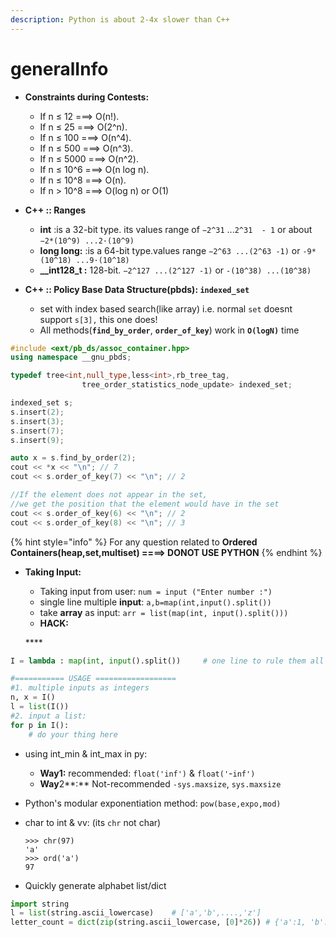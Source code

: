 ```yaml
---
description: Python is about 2-4x slower than C++
---
```


# generalInfo

* **Constraints during Contests:**
  * If n ≤ 12          ===&gt; O\(n!\).
  * If n ≤ 25          ===&gt; O\(2^n\).
  * If n ≤ 100         ===&gt; O\(n^4\).
  * If n ≤ 500         ===&gt; O\(n^3\).
  * If n ≤ 5000        ===&gt; O\(n^2\).
  * If n ≤ 10^6        ===&gt; O\(n log n\).
  * If n ≤ 10^8        ===&gt; O\(n\).
  * If n &gt; 10^8        ===&gt; O\(log n\) or O\(1\)
* **C++ :: Ranges**
  * **int** :is a 32-bit type. its values range of `−2^31` ...`2^31  - 1` or about `−2*(10^9) ...2·(10^9)`
  * **long long:** :is a 64-bit type.values range `−2^63 ...(2^63 -1)` or `-9*(10^18) ...9·(10^18)`
  * **\_\_int128\_t :** 128-bit. `−2^127 ...(2^127 -1)` or `-(10^38) ...(10^38)`
* **C++ :: Policy Base Data Structure\(pbds\): `indexed_set`**

  * set with index based search\(like array\) i.e. normal `set` doesnt support `s[3],` this one does!
  * All methods\(**`find_by_order`**, **`order_of_key`**\) work in **`O(logN)`** time

```cpp
#include <ext/pb_ds/assoc_container.hpp>
using namespace __gnu_pbds;

typedef tree<int,null_type,less<int>,rb_tree_tag,
                tree_order_statistics_node_update> indexed_set;

indexed_set s;
s.insert(2);
s.insert(3);
s.insert(7);
s.insert(9);    

auto x = s.find_by_order(2);
cout << *x << "\n"; // 7    
cout << s.order_of_key(7) << "\n"; // 2

//If the element does not appear in the set,
//we get the position that the element would have in the set  
cout << s.order_of_key(6) << "\n"; // 2
cout << s.order_of_key(8) << "\n"; // 3      
```

{% hint style="info" %}
For any question related to **Ordered Containers\(heap,set,multiset\) ====&gt; DONOT USE PYTHON**
{% endhint %}

* **Taking Input:**

  * Taking input from user: `num = input ("Enter number :")`
  * single line multiple **input**: `a,b=map(int,input().split())`
  * take **array** as input: `arr = list(map(int, input().split()))`
  * **HACK:**

  \*\*\*\*

```python
I = lambda : map(int, input().split())     # one line to rule them all

#=========== USAGE ==================
#1. multiple inputs as integers
n, x = I()
l = list(I())
#2. input a list:
for p in I():
    # do your thing here
```

* using int\_min & int\_max in py:
  * **Way1:** recommended: `float('inf')` & `float('`-`inf')`
  * **Way**2**:** Not-recommended `-sys.maxsize`, `sys.maxsize`
* Python's modular exponentiation method: `pow(base,expo,mod)`
* char to int & vv: \(its `chr` not char\)

  ```text
  >>> chr(97)
  'a'
  >>> ord('a')
  97
  ```

* Quickly generate alphabet list/dict

```python
import string
l = list(string.ascii_lowercase)    # ['a','b',....,'z']
letter_count = dict(zip(string.ascii_lowercase, [0]*26)) # {'a':1, 'b':1, ...'z':1}
```


